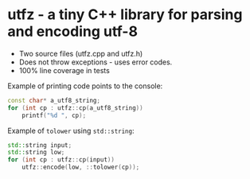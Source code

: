 # utfz - a tiny C++ library for parsing and encoding utf-8

* Two source files (utfz.cpp and utfz.h)
* Does not throw exceptions - uses error codes.
* 100% line coverage in tests

Example of printing code points to the console:
```cpp
const char* a_utf8_string;
for (int cp : utfz::cp(a_utf8_string))
    printf("%d ", cp);
```

Example of `tolower` using `std::string`:
```cpp
std::string input;
std::string low;
for (int cp : utfz::cp(input))
    utfz::encode(low, ::tolower(cp));
```
